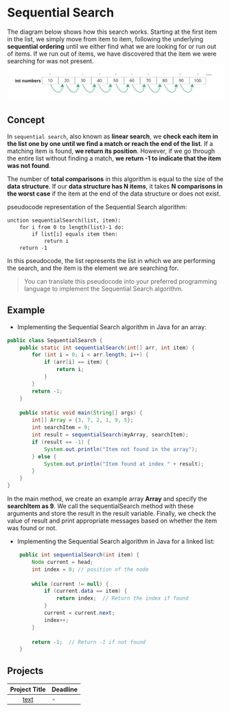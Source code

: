 # Sequential Search

The diagram below shows how this search works. Starting at the first item in the list, we simply move from item to item, following the underlying **sequential ordering** until we either find what we are looking for or run out of items. If we run out of items, we have discovered that the item we were searching for was not present.
<img width="910" alt="Sequential Search" src="https://github.com/SAFCSP-Team/data-structures-and-algorithms-bootcamp/blob/main/data-structures-and-algorithms-101/03-algorithms/01-searching/rec/Sequential-Search.png" />

## Concept
In `sequential search`, also known as **linear search**, we **check each item in the list one by one until we find a match or reach the end of the list**. If a matching item is found, **we return its position**. However, if we go through the entire list without finding a match, **we return -1 to indicate that the item was not found**.

The number of **total comparisons** in this algorithm is equal to the size of the **data structure**. If our **data structure has N items**, it takes **N comparisons in the worst case** if the item at the end of the data structure or does not exist.

pseudocode representation of the Sequential Search algorithm:
```
unction sequentialSearch(list, item):
    for i from 0 to length(list)-1 do:
        if list[i] equals item then:
            return i
    return -1
```
In this pseudocode, the list represents the list in which we are performing the search, and the item is the element we are searching for.
> You can translate this pseudocode into your preferred programming language to implement the Sequential Search algorithm.
## Example 
- Implementing the Sequential Search algorithm in Java for an array:
```java
public class SequentialSearch {
    public static int sequentialSearch(int[] arr, int item) {
        for (int i = 0; i < arr.length; i++) {
            if (arr[i] == item) {
                return i;
            }
        }
        return -1;
    }

    public static void main(String[] args) {
        int[] Array = {3, 7, 2, 1, 9, 5};
        int searchItem = 9;
        int result = sequentialSearch(myArray, searchItem);
        if (result == -1) {
            System.out.println("Item not found in the array");
        } else {
            System.out.println("Item found at index " + result);
        }
    }
}
```
In the main method, we create an example array **Array** and specify the **searchItem as 9**. We call the sequentialSearch method with these arguments and store the result in the result variable. Finally, we check the value of result and print appropriate messages based on whether the item was found or not.

- Implementing the Sequential Search algorithm in Java for a linked list:
```java
    public int sequentialSearch(int item) {
        Node current = head;
        int index = 0; // position of the node

        while (current != null) {
            if (current.data == item) {
                return index;  // Return the index if found
            }
            current = current.next;
            index++;
        }

        return -1;  // Return -1 if not found
    }
```


## Projects
|Project Title | Deadline |
|:-----------:|:-------------|
|[text](-) | - | 



